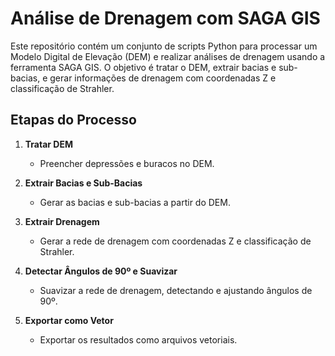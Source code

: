 # Análise de Drenagem com SAGA GIS

Este repositório contém um conjunto de scripts Python para processar um Modelo Digital de Elevação (DEM) e realizar análises de drenagem usando a ferramenta SAGA GIS. O objetivo é tratar o DEM, extrair bacias e sub-bacias, e gerar informações de drenagem com coordenadas Z e classificação de Strahler.

## Etapas do Processo

1. **Tratar DEM**
   - Preencher depressões e buracos no DEM.

2. **Extrair Bacias e Sub-Bacias**
   - Gerar as bacias e sub-bacias a partir do DEM.

3. **Extrair Drenagem**
   - Gerar a rede de drenagem com coordenadas Z e classificação de Strahler.

4. **Detectar Ângulos de 90º e Suavizar**
   - Suavizar a rede de drenagem, detectando e ajustando ângulos de 90º.

5. **Exportar como Vetor**
   - Exportar os resultados como arquivos vetoriais.